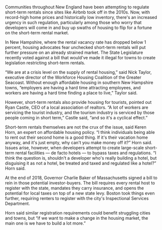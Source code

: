 Communities throughout New England have been attempting to regulate short-term rentals since sites like Airbnb took off in the 2010s. Now, with record-high home prices and historically low inventory, there's an increased urgency in such regulation, particularly among those who worry that developers will come in and buy up swaths of housing to flip for a fortune on the short-term rental market. 

In New Hampshire, where the rental vacancy rate has dropped below 1 percent, housing advocates fear unchecked short-term rentals will put further pressure on an already strained market. The State Legislature recently voted against a bill that would've made it illegal for towns to create legislation restricting short-term rentals. 

“We are at a crisis level on the supply of rental housing,” said Nick Taylor, executive director of the Workforce Housing Coalition of the Greater Seacoast. Without enough affordable housing in southern New Hampshire towns, “employers are having a hard time attracting employees, and workers are having a hard time finding a place to live,” Taylor said. 

However, short-term rentals also provide housing for tourists, pointed out Ryan Castle, CEO of a local association of realtors. “A lot of workers are servicing the tourist industry, and the tourism industry is serviced by those people coming in short term,” Castle said, “and so it's a cyclical effect.” 

Short-term rentals themselves are not the crux of the issue, said Keren Horn, an expert on affordable housing policy. “I think individuals being able to rent out their second home is a good thing. If it's their vacation home anyway, and it's just empty, why can't you make money off it?” Horn said. Issues arise, however, when developers attempt to create large-scale short-term rental facilities — de facto hotels — to bypass taxes and regulations. “I think the question is, shouldn't a developer who's really building a hotel, but disguising it as not a hotel, be treated and taxed and regulated like a hotel?” Horn said.

At the end of 2018, Governor Charlie Baker of Massachusetts signed a bill to rein in those potential investor-buyers. The bill requires every rental host to register with the state, mandates they carry insurance, and opens the potential for local taxes on top of a new state levy. Boston took things even further, requiring renters to register with the city's Inspectional Services Department.

Horn said similar registration requirements could benefit struggling cities and towns, but “if we want to make a change in the housing market, the main one is we have to build a lot more.”